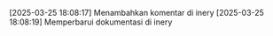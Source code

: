 [2025-03-25 18:08:17] Menambahkan komentar di inery
[2025-03-25 18:08:19] Memperbarui dokumentasi di inery
